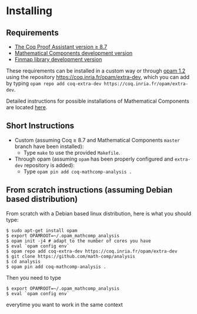# Installing

## Requirements
- [The Coq Proof Assistant version ≥ 8.7](https://coq.inria.fr)
- [Mathematical Components development version](https://github.com/math-comp/math-comp)
- [Finmap library development version](https://github.com/math-comp/finmap)

These requirements can be installed in a custom way or through [opam 1.2](https://opam.ocaml.org/) using the repository https://coq.inria.fr/opam/extra-dev, which you can add by typing `opam repo add coq-extra-dev https://coq.inria.fr/opam/extra-dev`.

Detailed instructions for possible installations of Mathematical Components are located [here](https://github.com/math-comp/math-comp/blob/master/INSTALL.md).

## Short Instructions
- Custom (assuming Coq ≥ 8.7 and Mathematical Components `master` branch have been installed):
  + Type `make` to use the provided `Makefile`.
- Through opam (assuming `opam` has been properly configured and `extra-dev` repository is added):
  + Type `opam pin add coq-mathcomp-analysis .`

## From scratch instructions (assuming Debian based distribution)
From scratch with a Debian based linux distribution, here is what you should type:
```
$ sudo apt-get install opam
$ export OPAMROOT=~/.opam_mathcomp_analysis
$ opam init -j4 # adapt to the number of cores you have
$ eval `opam config env`
$ opam repo add coq-extra-dev https://coq.inria.fr/opam/extra-dev
$ git clone https://github.com/math-comp/analysis
$ cd analysis
$ opam pin add coq-mathcomp-analysis .
```

Then you need to type
```
$ export OPAMROOT=~/.opam_mathcomp_analysis 
$ eval `opam config env`
```
everytime you want to work in the same context

